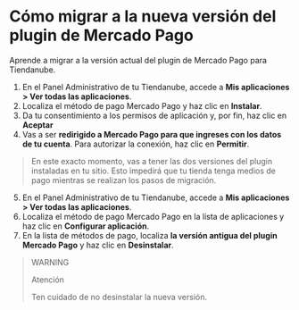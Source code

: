 # Cómo migrar a la nueva versión del plugin de Mercado Pago

Aprende a migrar a la versión actual del plugin de Mercado Pago para Tiendanube.

1. En el Panel Administrativo de tu Tiendanube, accede a **Mis aplicaciones > Ver todas las aplicaciones**. 
2. Localiza el método de pago Mercado Pago y haz clic en **Instalar**.
3. Da tu consentimiento a los permisos de aplicación y, por fin, haz clic en **Aceptar**
4. Vas a ser **redirigido a Mercado Pago para que ingreses con los datos de tu cuenta**. Para autorizar la conexión, haz clic en **Permitir**.

> En este exacto momento, vas a tener las dos versiones del plugin instaladas en tu sitio. Esto impedirá que tu tienda tenga medios de pago mientras se realizan los pasos de migración.

5. En el Panel Administrativo de tu Tiendanube, accede a **Mis aplicaciones > Ver todas las aplicaciones**. 
6. Localiza el método de pago Mercado Pago en la lista de aplicaciones y haz clic en **Configurar aplicación**.
7. En la lista de métodos de pago, localiza **la versión antigua del plugin Mercado Pago** y haz clic en **Desinstalar**.

> WARNING
>
> Atención
>
> Ten cuidado de no desinstalar la nueva versión.